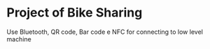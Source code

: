 # Project of Bike Sharing 

Use Bluetooth, QR code, Bar code e NFC for connecting to low level machine

